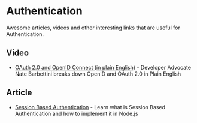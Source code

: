
# Authentication

Awesome articles, videos and other interesting links that are useful for Authentication.


Video
--

- [OAuth 2.0 and OpenID Connect (in plain English)](https://www.youtube.com/watch?v=996OiexHze0) - Developer Advocate Nate Barbettini breaks down OpenID and OAuth 2.0 in Plain English


Article
--
- [Session Based Authentication](https://roadmap.sh/guides/session-based-authentication) - Learn what is Session Based Authentication and how to implement it in Node.js
